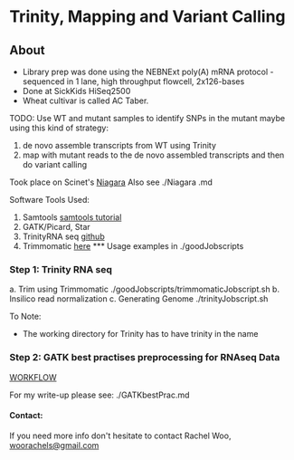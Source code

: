 # Trinity, Mapping and Variant Calling 

## About

- Library prep was done using the NEBNExt poly(A) mRNA protocol - sequenced in 1 lane, high throughput flowcell, 2x126-bases
- Done at SickKids HiSeq2500
- Wheat cultivar is called AC Taber.

TODO: Use WT and mutant samples to identify SNPs in the mutant maybe using this kind of strategy:

1. de novo assemble transcripts from WT using Trinity
2. map with mutant reads to the de novo assembled transcripts and then do variant calling 

Took place on Scinet's [Niagara](https://docs.scinet.utoronto.ca/index.php/Niagara_Quickstart)
Also see ./Niagara .md

Software Tools Used: 
1. Samtools [samtools tutorial](http://quinlanlab.org/tutorials/samtools/samtools.html)
2. GATK/Picard, Star
3. TrinityRNA seq [github](https://github.com/trinityrnaseq/trinityrnaseq/wiki)
4. Trimmomatic [here](http://www.usadellab.org/cms/?page=trimmomatic)
*** Usage examples in ./goodJobscripts

### Step 1: Trinity RNA seq

a. Trim using Trimmomatic ./goodJobscripts/trimmomaticJobscript.sh 
b. Insilico read normalization 
c. Generating Genome ./trinityJobscript.sh

To Note:
- The working directory for Trinity has to have trinity in the name 

### Step 2: GATK best practises preprocessing for RNAseq Data 

[WORKFLOW](https://gatk.broadinstitute.org/hc/en-us/articles/360035531192-RNAseq-short-variant-discovery-SNPs-Indels-)

For my write-up please see: ./GATKbestPrac.md

#### Contact: 

If you need more info don't hesitate to contact 
Rachel Woo, woorachels@gmail.com
